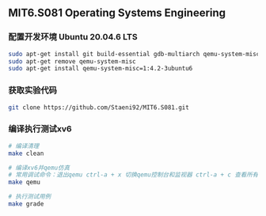 ## MIT6.S081 Operating Systems Engineering

### 配置开发环境 Ubuntu 20.04.6 LTS
``` bash
sudo apt-get install git build-essential gdb-multiarch qemu-system-misc gcc-riscv64-linux-gnu binutils-riscv64-linux-gnu 
sudo apt-get remove qemu-system-misc
sudo apt-get install qemu-system-misc=1:4.2-3ubuntu6
```

### 获取实验代码
```bash
git clone https://github.com/Staeni92/MIT6.S081.git
```
### 编译执行测试xv6
```bash
# 编译清理
make clean

# 编译xv6并qemu仿真
# 常用调试命令：退出qemu ctrl-a + x 切换qemu控制台和监视器 ctrl-a + c 查看所有进程信息 ctrl-p
make qemu

# 执行测试用例
make grade
```